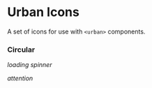Urban Icons
================

A set of icons for use with `<urban>` components.


### Circular

_loading spinner_

_attention_
